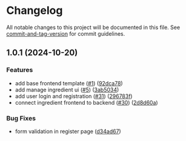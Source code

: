 # Changelog

All notable changes to this project will be documented in this file. See [commit-and-tag-version](https://github.com/absolute-version/commit-and-tag-version) for commit guidelines.

## 1.0.1 (2024-10-20)


### Features

* add base frontend template ([#1](https://github.com/dmss-group3-practice-module/frontend/issues/1)) ([92dca78](https://github.com/dmss-group3-practice-module/frontend/commit/92dca78af28317d5769ab49f02287ecd9566687b))
* add manage ingredient ui ([#5](https://github.com/dmss-group3-practice-module/frontend/issues/5)) ([3ab5034](https://github.com/dmss-group3-practice-module/frontend/commit/3ab5034372c0eb45c7273d6a1af6a849391ca81f))
* add user login and registration ([#31](https://github.com/dmss-group3-practice-module/frontend/issues/31)) ([296783f](https://github.com/dmss-group3-practice-module/frontend/commit/296783f661476aac36e81721ca95f94bb029b5a3))
* connect ingredient frontend to backend ([#30](https://github.com/dmss-group3-practice-module/frontend/issues/30)) ([2d8d60a](https://github.com/dmss-group3-practice-module/frontend/commit/2d8d60aa8761663a6975d04832c0494abcfe3c9e))


### Bug Fixes

* form validation in register page ([d34ad67](https://github.com/dmss-group3-practice-module/frontend/commit/d34ad678309281bfe65ad22dedb0b9653438097f))
